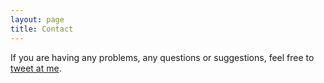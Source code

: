 ```yaml
---
layout: page
title: Contact
---
```


If you are having any problems, any questions or suggestions, feel free to [tweet at me](https://twitter.com/intent/tweet?text=%40_takanawa_).
